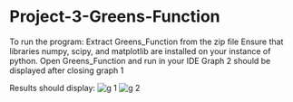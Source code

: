 # Project-3-Greens-Function

To run the program:
Extract Greens_Function from the zip file
Ensure that libraries numpy, scipy, and matplotlib are installed on your instance of python.
Open Greens_Function and run in your IDE
Graph 2 should be displayed after closing graph 1

Results should display:
![g 1](https://user-images.githubusercontent.com/85852238/196109768-8f1c8c45-d3bb-4dce-9d2e-31cdbcd8924f.jpg)
![g 2](https://user-images.githubusercontent.com/85852238/196109778-bb7419fa-28c4-4f29-aaa9-351674df6156.jpg)


